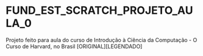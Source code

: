 # FUND_EST_SCRATCH_PROJETO_AULA_0
Projeto feito para aula do curso de Introdução à Ciência da Computação - O Curso de Harvard, no Brasil [ORIGINAL][LEGENDADO]
